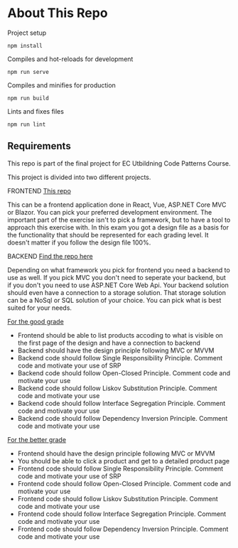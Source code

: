 # About This Repo

Project setup

```
npm install
```

Compiles and hot-reloads for development
```
npm run serve
```

Compiles and minifies for production
```
npm run build
```

Lints and fixes files
```
npm run lint
```

## Requirements

This repo is part of the final project for EC Utbildning Code Patterns Course.

This project is divided into two different projects.

FRONTEND [This repo]()

This can be a frontend application done in React, Vue, ASP.NET Core MVC or Blazor. You can pick your preferred development environment. The important part of the exercise isn't to pick a framework, but to have a tool to approach this exercise with. In this exam you got a design file as a basis for the functionality that should be represented for each grading level. It doesn't matter if you follow the design file 100%.

BACKEND [Find the repo here](https://github.com/simonekranawetter/CodePatternsBackend)

Depending on what framework you pick for frontend you need a backend to use as well. If you pick MVC you don't need to seperate your backend, but if you don't you need to use ASP.NET Core Web Api. Your backend solution should even have a connection to a storage solution. That storage solution can be a NoSql or SQL solution of your choice. You can pick what is best suited for your needs.

<u>For the good grade</u>

- Frontend should be able to list products accoding to what is visible on the first page of the design and have a connection to backend
- Backend should have the design principle following MVC or MVVM
- Backend code should follow Single Responsibility Principle. Comment code and motivate your use of SRP
- Backend code should follow Open-Closed Principle. Comment code and motivate your use
- Backend code should follow Liskov Substitution Principle. Comment code and motivate your use
- Backend code should follow Interface Segregation Principle. Comment code and motivate your use
- Backend code should follow Dependency Inversion Principle. Comment code and motivate your use

<u>For the better grade</u>

- Frontend should have the design principle following MVC or MVVM
- You should be able to click a product and get to a detailed product page
- Frontend code should follow Single Responsibility Principle. Comment code and motivate your use of SRP
- Frontend code should follow Open-Closed Principle. Comment code and motivate your use
- Frontend code should follow Liskov Substitution Principle. Comment code and motivate your use
- Frontend code should follow Interface Segregation Principle. Comment code and motivate your use
- Frontend code should follow Dependency Inversion Principle. Comment code and motivate your use
